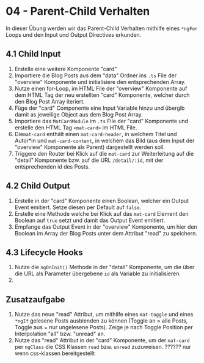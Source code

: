 # 04 - Parent-Child Verhalten

In dieser Übung werden wir das Parent-Child Verhalten mithilfe eines `*ngFor` Loops und den Input und Output Directives erkunden.

## 4.1 Child Input

1. Erstelle eine weitere Komponente "card"
2. Importiere die Blog Posts aus dem "data" Ordner ins `.ts` File der "overview" Komponente und initialisiere den entsprechenden Array.
3. Nutze einen for-Loop, im HTML File der "overview" Komponente auf dem HTML Tag der neu erstellten "card" Komponente, welcher durch den Blog Post Array iteriert.
4. Füge der "card" Componente eine Input Variable hinzu und übergib damit as jeweilige Object aus dem Blog Post Array.
5. Importiere das `MatCardModule` im `.ts` File der "card" Komponente und erstelle den HTML Tag `<mat-card>` im HTML File.
6. Die`mat-card` enthält einen `mat-card-header`, in welchem Titel und Autor\*in und `mat-card-content`, in welchem das Bild (aus dem Input der "overview" Komponente als Parent) dargestellt werden soll.
7. Triggere den Router bei Klick auf die `mat-card` zur Weiterleitung auf die "detail" Komponente bzw. auf die URL `/detail/:id`, mit der entsprechenden id des Posts.

## 4.2 Child Output

1. Erstelle in der "card" Komponente einen Boolean, welcher ein Output Event emitiert. Setze diesen per Default auf `false`.
2. Erstelle eine Methode welche bei Klick auf das `mat-card` Element den Boolean auf `true` setzt und damit das Output Event emitiert.
3. Empfange das Output Event in der "overview" Komponente, um hier den Boolean im Array der Blog Posts unter dem Attribut "read" zu speichern.

## 4.3 Lifecycle Hooks

1. Nutze die `ngOnInit()` Methode in der "detail" Komponente, um die über die URL als Parameter übergebene `id` als Variable zu initialisieren.
2.

## Zusatzaufgabe

1. Nutze das neue "read" Attribut, um mithilfe eines `mat-toggle` und eines `*ngIf` gelesene Posts ausblenden zu können (Toggle an = alle Posts, Toggle aus = nur ungelesene Posts). Zeige je nach Toggle Position per Interpolation "all" bzw. "unread" an.
2. Nutze das "read" Attribut in der "card" Komponente, um der `mat-card` per `ngClass` die CSS Klassen `read` bzw. `unread` zuzuweisen.
   ?????? nur wenn css-klassen bereitgestellt
